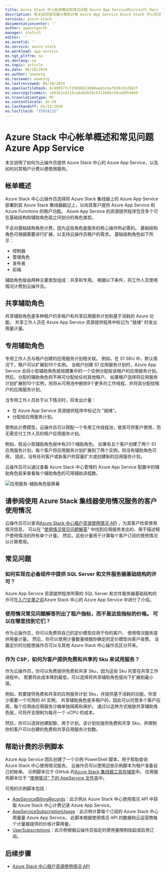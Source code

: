 ```yaml
---
title: Azure Stack 中心帐单概述和常见问题 Azure App ServiceMicrosoft Docs
description: 有关如何按流量计费和计费 Azure App Service Azure Stack 中心的详细信息。
services: azure-stack
documentationcenter: ''
author: apwestgarth
manager: stefsch
editor: ''
ms.assetid: ''
ms.service: azure-stack
ms.workload: app-service
ms.tgt_pltfrm: na
ms.devlang: na
ms.topic: article
ms.date: 06/10/2019
ms.author: anwestg
ms.reviewer: anwestg
ms.lastreviewed: 06/10/2019
ms.openlocfilehash: 6c409577c73389bb53008ae03cbaf938c61d363f
ms.sourcegitcommit: ce01b2cd114ca8ab5b70c6311b66c58ceb054469
ms.translationtype: MT
ms.contentlocale: zh-CN
ms.lasthandoff: 01/13/2020
ms.locfileid: "75924132"
---
```

# <a name="azure-app-service-on-azure-stack-hub-billing-overview-and-faq"></a>Azure Stack 中心帐单概述和常见问题 Azure App Service

本文说明了如何为云操作员提供 Azure Stack 中心的 Azure App Service，以及如何对其租户计费以便使用服务。

## <a name="billing-overview"></a>帐单概述

Azure Stack 中心云操作员选择将 Azure Stack 集线器上的 Azure App Service 部署到其 Azure Stack 集线器戳记上，以向其客户提供 Azure App Service 和 Azure Functions 的租户功能。 Azure App Service 的资源提供程序包含多个可在基础结构和辅助角色层之间划分的角色类型。

不会对基础结构角色计费，因为这些角色是服务的核心操作所必需的。 基础结构角色可根据需要进行扩展，以支持云操作员租户的需求。 基础结构角色如下所示：

- 控制器
- 管理角色
- 发布者
- 前端

辅助角色层由两种主要类型组成：共享和专用。 根据以下条件，将工作人员使用情况计费到云操作员。

## <a name="shared-workers"></a>共享辅助角色

共享辅助角色是多种租户的多租户和共享应用服务计划和基于消耗的 Azure 功能。 共享工作人员在 Azure App Service 资源提供程序中标记为 "就绪" 时发出用量计量。

## <a name="dedicated-workers"></a>专用辅助角色

专用工作人员与租户创建的应用服务计划相关联。 例如，在 S1 SKU 中，默认情况下，租户可以扩展到10个实例。 当租户创建 S1 应用服务计划时，Azure App Service 会将小型辅助角色层规模集中的一个实例分配给该租户的应用服务计划。 然后，分配的辅助角色将不再可分配给任何其他租户。 如果租户选择将应用服务计划扩展到10个实例，则将从可用池中删除9个更多的工作线程，并将其分配给租户的应用服务计划。

当专用工作人员处于以下情况时，将发出计量：

- 在 Azure App Service 资源提供程序中标记为 "就绪"。
- 分配给应用服务计划。

使用此计费模型，云操作员可以预配一个专用工作线程池，使其可供客户使用，而无需支付工作人员的租户应用服务计划。 

例如，假设小型辅助角色层中有20个辅助角色。 如果有五个客户创建了两个 S1 应用服务计划，每个客户将应用服务计划扩展到了两个实例，则没有辅助角色可用。 因此，没有任何客户或新客户的容量扩大或创建新的应用服务计划。 

云操作员可以通过查看 Azure Stack 中心管理的 Azure App Service 配置中的辅助角色层来查看每个辅助角色的可用辅助进程数。

![应用服务-辅助角色层屏幕][1]

## <a name="see-customer-usage-by-using-the-azure-stack-hub-usage-service"></a>请参阅使用 Azure Stack 集线器使用情况服务的客户使用情况

云操作员可以查询[Azure Stack 中心租户资源使用情况 API](azure-stack-tenant-resource-usage-api.md) ，为其客户检索使用情况信息。 可以在 "[使用情况常见问题解答](azure-stack-usage-related-faq.md)" 中找到应用服务发出的、用于描述租户使用情况的所有单个计量。 然后，这些计量用于计算每个客户订阅的使用情况以计算费用。

## <a name="frequently-asked-questions"></a>常见问题

### <a name="how-do-i-license-the-sql-server-and-file-server-infrastructure-required-in-the-prerequisites"></a>如何实现在必备组件中提供 SQL Server 和文件服务器基础结构的许可？

Azure App Service 资源提供程序所需的 SQL Server 和文件服务器基础结构的许可在[入门文章之前](azure-stack-app-service-before-you-get-started.md#licensing-concerns-for-required-file-server-and-sql-server)Azure Stack 中心的 Azure App Service 中进行了介绍。

### <a name="the-usage-faq-lists-the-tenant-meters-but-not-the-prices-for-those-meters-where-can-i-find-them"></a>使用情况常见问题解答列出了租户指标，而不是这些指标的价格。 可以在哪里找到它们？

作为云操作员，你可以免费将自己的定价模型应用于你的客户。 使用情况服务提供用量计量。 然后，你可以使用计量数量根据你确定的定价模型向客户收费。 设置定价的功能使操作员可以与其他 Azure Stack 中心操作员区分开来。

### <a name="as-a-csp-how-can-i-offer-free-and-shared-skus-for-customers-to-try-out-the-service"></a>作为 CSP，如何为客户提供免费和共享的 Sku 来试用服务？

作为云操作员，你可以免费提供免费和共享 Sku，因为这些 Sku 托管在共享工作进程中。 若要将此成本降到最低，可以选择将共享辅助角色层向下扩展到最小值。 

例如，若要提供免费和共享的应用服务计划 Sku，并提供基于消耗的功能，你至少需要一个可用的 A1 实例。 共享辅助角色是多租户的，因此可以托管多个客户应用，每个应用由应用服务沙箱单独隔离和保护。 通过以这种方式缩放共享辅助角色层，可将开支限制为每月一个 vCPU 的成本。

然后，你可以选择创建配额，用于计划，该计划仅提供免费和共享 Sku，并限制你的客户可以创建的免费和共享应用服务计划数。

## <a name="sample-scripts-to-assist-with-billing"></a>帮助计费的示例脚本

Azure App Service 团队创建了一个示例 PowerShell 脚本，用于帮助查询 Azure Stack 中心使用情况服务。 云操作员可以使用这些示例脚本为租户准备自己的帐单。 示例脚本位于 GitHub 的[Azure Stack 集线器工具存储库](https://github.com/Azure/AzureStack-tools)中。 应用服务脚本位于 "[使用情况" 下的 AppService 文件夹](https://aka.ms/aa6zku8)中。

可用的示例脚本包括：

- [AppServiceBillingRecords](https://aka.ms/aa6zku2)：此示例从 Azure Stack 中心使用情况 API 中获取 Azure Stack 中心计费记录 Azure App Service。
- [AppServiceSubscriptionUsage](https://aka.ms/aa6zku6)：此示例计算每个订阅的 Azure Stack 中心用量量 Azure App Service。 此脚本根据使用情况 API 的数据和云运营商每个计量器提供的价格计算用量。
- [UserSubscriptions](https://aka.ms/aa6zku7)：此示例根据云操作员指定的使用量限制挂起或启用订阅。

## <a name="next-steps"></a>后续步骤

- [Azure Stack 中心租户资源使用情况 API](azure-stack-tenant-resource-usage-api.md)

<!--Image references-->
[1]: ./media/app-service-billing-faq/app-service-worker-tiers.png
